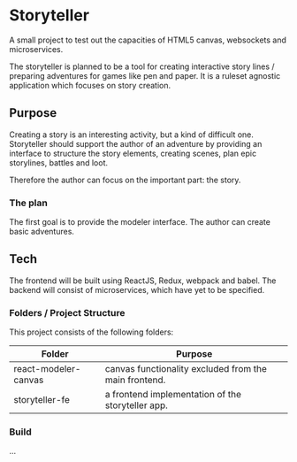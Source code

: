 # Storyteller

A small project to test out the capacities of HTML5 canvas, websockets and microservices.

The storyteller is planned to be a tool for creating interactive story lines / preparing
adventures for games like pen and paper. It is a ruleset agnostic application which focuses
on story creation.

## Purpose

Creating a story is an interesting activity, but a kind of difficult one. Storyteller should
support the author of an adventure by providing an interface to structure the story elements,
creating scenes, plan epic storylines, battles and loot.

Therefore the author can focus on the important part: the story.

### The plan

The first goal is to provide the modeler interface. The author can create basic adventures.

## Tech

The frontend will be built using ReactJS, Redux, webpack and babel. The backend will consist of
microservices, which have yet to be specified.

### Folders / Project Structure

This project consists of the following folders:

Folder | Purpose
--- | ---
react-modeler-canvas | canvas functionality excluded from the main frontend.
storyteller-fe | a frontend implementation of the storyteller app.

### Build

...